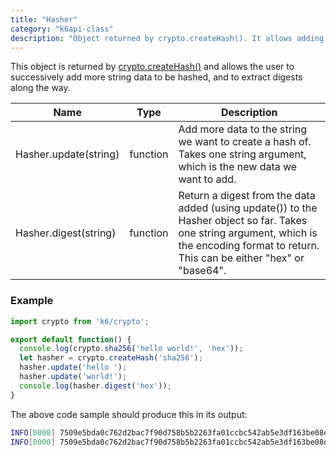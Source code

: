 ```yaml
---
title: "Hasher"
category: "k6api-class"
description: "Object returned by crypto.createHash(). It allows adding more data to be hashed and to extract digests along the way."
---
```

This object is returned by [crypto.createHash()](/javascript-api/k6-crypto/createhash-algorithm)
and allows the user to successively add more string data to be hashed, and to extract digests along the way.

| Name | Type | Description |
|------|------|-------------|
| Hasher.update(string) | function | Add more data to the string we want to create a hash of. Takes one string argument, which is the new data we want to add. |
| Hasher.digest(string) | function | Return a digest from the data added (using update()) to the Hasher object so far. Takes one string argument, which is the encoding format to return. This can be either "hex" or "base64". |

### Example

<div class="code-group" data-props='{"labels": []}'>

```js
import crypto from 'k6/crypto';

export default function() {
  console.log(crypto.sha256('hello world!', 'hex'));
  let hasher = crypto.createHash('sha256');
  hasher.update('hello ');
  hasher.update('world!');
  console.log(hasher.digest('hex'));
}
```

</div>

The above code sample should produce this in its output:

```bash
INFO[0000] 7509e5bda0c762d2bac7f90d758b5b2263fa01ccbc542ab5e3df163be08e6ca9
INFO[0000] 7509e5bda0c762d2bac7f90d758b5b2263fa01ccbc542ab5e3df163be08e6ca9
```
